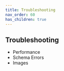 ```yaml
---
title: Troubleshooting
nav_order: 60
has_children: true
---
```


## Troubleshooting

- Performance
- Schema Errors
- Images
